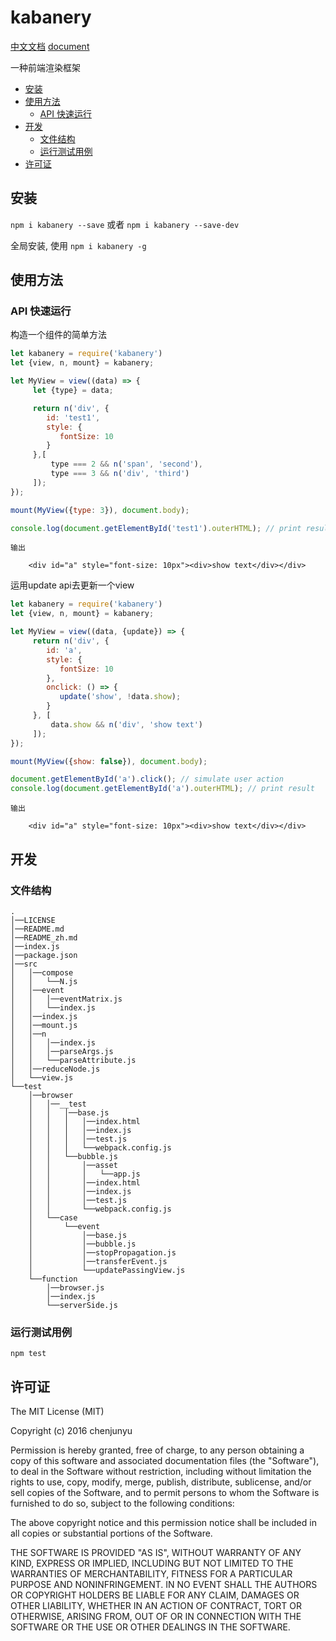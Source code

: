 # kabanery

[中文文档](./README_zh.md)   [document](./README.md)

一种前端渲染框架
- [安装](#%E5%AE%89%E8%A3%85)
- [使用方法](#%E4%BD%BF%E7%94%A8%E6%96%B9%E6%B3%95)
  * [API 快速运行](#api-%E5%BF%AB%E9%80%9F%E8%BF%90%E8%A1%8C)
- [开发](#%E5%BC%80%E5%8F%91)
  * [文件结构](#%E6%96%87%E4%BB%B6%E7%BB%93%E6%9E%84)
  * [运行测试用例](#%E8%BF%90%E8%A1%8C%E6%B5%8B%E8%AF%95%E7%94%A8%E4%BE%8B)
- [许可证](#%E8%AE%B8%E5%8F%AF%E8%AF%81)

## 安装

`npm i kabanery --save` 或者 `npm i kabanery --save-dev`

全局安装, 使用 `npm i kabanery -g`



## 使用方法








### API 快速运行

构造一个组件的简单方法

```js
let kabanery = require('kabanery')
let {view, n, mount} = kabanery;

let MyView = view((data) => {
     let {type} = data;

     return n('div', {
        id: 'test1',
        style: {
           fontSize: 10
        }
     },[
         type === 2 && n('span', 'second'),
         type === 3 && n('div', 'third')
     ]);
});

mount(MyView({type: 3}), document.body);

console.log(document.getElementById('test1').outerHTML); // print result
```

```
输出

    <div id="a" style="font-size: 10px"><div>show text</div></div>

```

运用update api去更新一个view

```js
let kabanery = require('kabanery')
let {view, n, mount} = kabanery;

let MyView = view((data, {update}) => {
     return n('div', {
        id: 'a',
        style: {
           fontSize: 10
        },
        onclick: () => {
           update('show', !data.show);
        }
     }, [
         data.show && n('div', 'show text')
     ]);
});

mount(MyView({show: false}), document.body);

document.getElementById('a').click(); // simulate user action
console.log(document.getElementById('a').outerHTML); // print result
```

```
输出

    <div id="a" style="font-size: 10px"><div>show text</div></div>

```


## 开发

### 文件结构

```
.    
│──LICENSE    
│──README.md    
│──README_zh.md    
│──index.js    
│──package.json    
│──src    
│   │──compose    
│   │   └──N.js    
│   │──event    
│   │   │──eventMatrix.js    
│   │   └──index.js    
│   │──index.js    
│   │──mount.js    
│   │──n    
│   │   │──index.js    
│   │   │──parseArgs.js    
│   │   └──parseAttribute.js    
│   │──reduceNode.js    
│   └──view.js    
└──test    
    │──browser    
    │   │──__test    
    │   │   │──base.js    
    │   │   │   │──index.html    
    │   │   │   │──index.js    
    │   │   │   │──test.js    
    │   │   │   └──webpack.config.js    
    │   │   └──bubble.js    
    │   │       │──asset    
    │   │       │   └──app.js    
    │   │       │──index.html    
    │   │       │──index.js    
    │   │       │──test.js    
    │   │       └──webpack.config.js    
    │   └──case    
    │       └──event    
    │           │──base.js    
    │           │──bubble.js    
    │           │──stopPropagation.js    
    │           │──transferEvent.js    
    │           └──updatePassingView.js    
    └──function    
        │──browser.js    
        │──index.js    
        └──serverSide.js     
```


### 运行测试用例

`npm test`

## 许可证

The MIT License (MIT)

Copyright (c) 2016 chenjunyu

Permission is hereby granted, free of charge, to any person obtaining a copy
of this software and associated documentation files (the "Software"), to deal
in the Software without restriction, including without limitation the rights
to use, copy, modify, merge, publish, distribute, sublicense, and/or sell
copies of the Software, and to permit persons to whom the Software is
furnished to do so, subject to the following conditions:

The above copyright notice and this permission notice shall be included in all
copies or substantial portions of the Software.

THE SOFTWARE IS PROVIDED "AS IS", WITHOUT WARRANTY OF ANY KIND, EXPRESS OR
IMPLIED, INCLUDING BUT NOT LIMITED TO THE WARRANTIES OF MERCHANTABILITY,
FITNESS FOR A PARTICULAR PURPOSE AND NONINFRINGEMENT. IN NO EVENT SHALL THE
AUTHORS OR COPYRIGHT HOLDERS BE LIABLE FOR ANY CLAIM, DAMAGES OR OTHER
LIABILITY, WHETHER IN AN ACTION OF CONTRACT, TORT OR OTHERWISE, ARISING FROM,
OUT OF OR IN CONNECTION WITH THE SOFTWARE OR THE USE OR OTHER DEALINGS IN THE
SOFTWARE.
